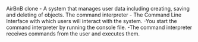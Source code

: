 AirBnB clone - A system that manages user data including creating, saving and deleting of objects.
The command interpreter - The Command Line Interface with which users will interact with the system.
-You start the command interpreter by running the console file.
-The command interpreter receives commands from the user and executes them.
